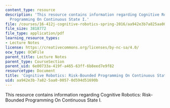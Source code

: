 ```yaml
---
content_type: resource
description: 'This resource contains information regarding Cognitive Robotics: Risk-Bounded
  Programming On Continuous State I.'
file: /courses/16-412j-cognitive-robotics-spring-2016/aa942e3b7a825aa000570d594d51690b_MIT16_412JS16_L22.pdf
file_size: 3818772
file_type: application/pdf
learning_resource_types:
- Lecture Notes
license: https://creativecommons.org/licenses/by-nc-sa/4.0/
ocw_type: OCWFile
parent_title: Lecture Notes
parent_type: CourseSection
parent_uid: 6e00733a-419f-a465-63ff-6b8eed7e9f82
resourcetype: Document
title: 'Cognitive Robotics: Risk-Bounded Programming On Continuous State I'
uid: aa942e3b-7a82-5aa0-0057-0d594d51690b
---
```

This resource contains information regarding Cognitive Robotics: Risk-Bounded Programming On Continuous State I.